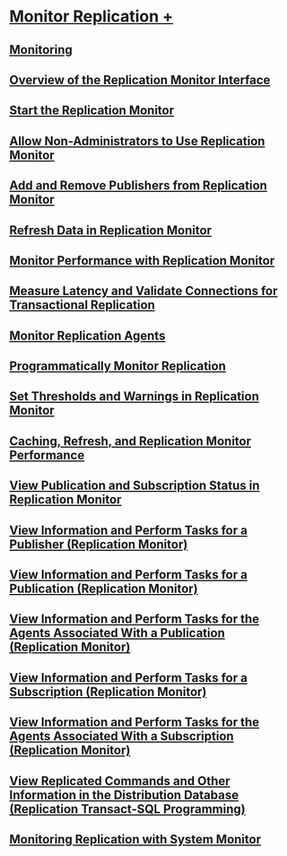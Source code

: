 # [Monitor Replication +](monitoring-replication-overview.md)
## [Monitoring](../monitoring-replication.md)
## [Overview of the Replication Monitor Interface](overview-of-the-replication-monitor-interface.md)
## [Start the Replication Monitor](start-the-replication-monitor.md)
## [Allow Non-Administrators to Use Replication Monitor](allow-non-administrators-to-use-replication-monitor.md)
## [Add and Remove Publishers from Replication Monitor](add-and-remove-publishers-from-replication-monitor.md)
## [Refresh Data in Replication Monitor](refresh-data-in-replication-monitor.md)
## [Monitor Performance with Replication Monitor](monitor-performance-with-replication-monitor.md)
## [Measure Latency and Validate Connections for Transactional Replication](measure-latency-and-validate-connections-for-transactional-replication.md)
## [Monitor Replication Agents](monitor-replication-agents.md)
## [Programmatically Monitor Replication](programmatically-monitor-replication.md)
## [Set Thresholds and Warnings in Replication Monitor](set-thresholds-and-warnings-in-replication-monitor.md)
## [Caching, Refresh, and Replication Monitor Performance](caching-refresh-and-replication-monitor-performance.md)
## [View Publication and Subscription Status in Replication Monitor](view-publication-and-subscription-status-in-replication-monitor.md)
## [View Information and Perform Tasks for a Publisher (Replication Monitor)](view-information-and-perform-tasks-for-a-publisher-replication-monitor.md)
## [View Information and Perform Tasks for a Publication (Replication Monitor)](view-information-and-perform-tasks-for-a-publication-replication-monitor.md)
## [View Information and Perform Tasks for the Agents Associated With a Publication (Replication Monitor)](view-information-and-perform-tasks-for-publication-agents.md)
## [View Information and Perform Tasks for a Subscription (Replication Monitor)](view-information-and-perform-tasks-for-a-subscription-replication-monitor.md)
## [View Information and Perform Tasks for the Agents Associated With a Subscription (Replication Monitor)](view-information-and-perform-tasks-for-subscription-agents.md)
## [View Replicated Commands and Other Information in the Distribution Database (Replication Transact-SQL Programming)](view-replicated-commands-and-information-in-distribution-database.md)
## [Monitoring Replication with System Monitor](monitoring-replication-with-system-monitor.md)

